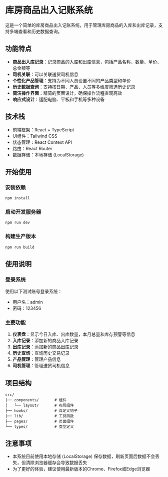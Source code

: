 # 库房商品出入记账系统

这是一个简单的库房商品出入记账系统，用于管理库房商品的入库和出库记录，支持多端查看和历史数据查询。

## 功能特点

- **商品出入库记录**：记录商品的入库和出库信息，包括产品名称、数量、单价、总金额等
- **司机关联**：可以关联送货司机信息
- **个性化产品管理**：支持为不同人员设置不同的产品类型和单价
- **历史数据查询**：支持按日期、产品、人员等多维度筛选历史记录
- **简洁操作界面**：精简的页面设计，确保操作流程直观高效
- **响应式设计**：适配电脑、平板和手机等多种设备

## 技术栈

- 前端框架：React + TypeScript
- UI组件：Tailwind CSS
- 状态管理：React Context API
- 路由：React Router
- 数据存储：本地存储 (LocalStorage)

## 开始使用

### 安装依赖

```bash
npm install
```

### 启动开发服务器

```bash
npm run dev
```

### 构建生产版本

```bash
npm run build
```

## 使用说明

### 登录系统

使用以下测试账号登录系统：

- 用户名：admin
- 密码：123456

### 主要功能

1. **仪表盘**：显示今日入库、出库数量，本月总量和库存预警等信息
2. **入库记录**：添加新的商品入库记录
3. **出库记录**：添加新的商品出库记录
4. **历史查询**：查询历史交易记录
5. **产品管理**：管理产品信息
6. **司机管理**：管理送货司机信息

## 项目结构

```
src/
├── components/       # 组件
│   └── layout/       # 布局组件
├── hooks/            # 自定义钩子
├── lib/              # 工具函数
├── pages/            # 页面组件
└── types/            # 类型定义
```

## 注意事项

- 本系统目前使用本地存储 (LocalStorage) 保存数据，刷新页面后数据不会丢失，但清除浏览器缓存会导致数据丢失
- 为了更好的体验，建议使用最新版本的Chrome、Firefox或Edge浏览器